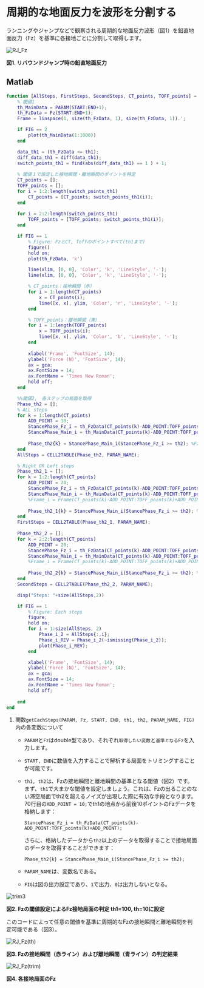 # 周期的な地面反力を波形を分割する

ランニングやジャンプなどで観察される周期的な地面反力波形（図1）を鉛直地面反力（Fz）を基準に各接地ごとに分割して取得します。

![RJ_Fz](https://github.com/user-attachments/assets/e583d77e-7f5b-4921-aa03-a0f0d49d0881)

**図1. リバウンドジャンプ時の鉛直地面反力**

## Matlab

``` matlab
function [AllSteps, FirstSteps, SecondSteps, CT_points, TOFF_points] = getEachSteps(PARAM, Fz, START, END, th1, th2, PARAM_NAME, FIG)
    % 閾値1
    th_MainData = PARAM(START:END+1);
    th_FzData = Fz(START:END+1);
    Frame = linspace(1, size(th_FzData, 1), size(th_FzData, 1)).';

    if FIG == 2
        plot(th_MainData(1:1000))
    end

    data_th1 = (th_FzData <= th1);
    diff_data_th1 = diff(data_th1);
    switch_points_th1 = find(abs(diff_data_th1) == 1 ) + 1;
        
    % 閾値１で設定した接地瞬間・離地瞬間のポイントを特定
    CT_points = [];
    TOFF_points = [];
    for i = 1:2:length(switch_points_th1)
        CT_points = [CT_points; switch_points_th1(i)];
    end
    
    for i = 2:2:length(switch_points_th1)
        TOFF_points = [TOFF_points; switch_points_th1(i)];
    end

    if FIG == 1
        % Figure: FzとCT, Toffのポイントすべて(th1まで)
        figure()
        hold on;
        plot(th_FzData, 'k')

        line(xlim, [0, 0], 'Color', 'k', 'LineStyle', '-');
        line(xlim, [0, 0], 'Color', 'k', 'LineStyle', '-');

        % CT_points：接地瞬間（赤）
        for i = 1:length(CT_points)
            x = CT_points(i);
            line([x, x], ylim, 'Color', 'r', 'LineStyle', '-');
        end

        % TOFF_points：離地瞬間（青）
        for i = 1:length(TOFF_points)
            x = TOFF_points(i);
            line([x, x], ylim, 'Color', 'b', 'LineStyle', '-');
        end
        
        xlabel('Frame', 'FontSize', 14);
        ylabel('Force (N)', 'FontSize', 14);
        ax = gca;
        ax.FontSize = 14;
        ax.FontName = 'Times New Roman';
        hold off; 
    end

    %%閾値2,　各ステップの局面を取得
    Phase_th2 = [];
    % ALL steps
    for k = 1:length(CT_points)
        ADD_POINT = 10;
        StancePhase_Fz_i = th_FzData(CT_points(k)-ADD_POINT:TOFF_points(k)+ADD_POINT);
        StancePhase_Main_i = th_MainData(CT_points(k)-ADD_POINT:TOFF_points(k)+ADD_POINT);
    
        Phase_th2{k} = StancePhase_Main_i(StancePhase_Fz_i >= th2); %Fzがth2以上の値を取得
    end
    AllSteps = CELL2TABLE(Phase_th2, PARAM_NAME);

    % Right OR Left steps
    Phase_th2_1 = [];
    for k = 1:2:length(CT_points)
        ADD_POINT = 20;
        StancePhase_Fz_i = th_FzData(CT_points(k)-ADD_POINT:TOFF_points(k)+ADD_POINT);
        StancePhase_Main_i = th_MainData(CT_points(k)-ADD_POINT:TOFF_points(k)+ADD_POINT);
        %Frame_i = Frame(CT_points(k)-ADD_POINT:TOFF_points(k)+ADD_POINT);
    
        Phase_th2_1{k} = StancePhase_Main_i(StancePhase_Fz_i >= th2); %Fzがth2以上の値を取得
    end
    FirstSteps = CELL2TABLE(Phase_th2_1, PARAM_NAME);
    
    Phase_th2_2 = [];
    for k = 2:2:length(CT_points)
        ADD_POINT = 20;
        StancePhase_Fz_i = th_FzData(CT_points(k)-ADD_POINT:TOFF_points(k)+ADD_POINT);
        StancePhase_Main_i = th_MainData(CT_points(k)-ADD_POINT:TOFF_points(k)+ADD_POINT);
        %Frame_i = Frame(CT_points(k)-ADD_POINT:TOFF_points(k)+ADD_POINT);
    
        Phase_th2_2{k} = StancePhase_Main_i(StancePhase_Fz_i >= th2); %Fzがth2以上の値を取得
    end
    SecondSteps = CELL2TABLE(Phase_th2_2, PARAM_NAME);

    disp("Steps: "+size(AllSteps,2))

    if FIG == 1
        % Figure: Each steps
        figure;
        hold on;
        for i = 1:size(AllSteps, 2)
            Phase_i_2 = AllSteps{:,i};
            Phase_i_REV = Phase_i_2(~ismissing(Phase_i_2));
            plot(Phase_i_REV);
        end

        xlabel('Frame', 'FontSize', 14);
        ylabel('Force (N)', 'FontSize', 14);
        ax = gca;
        ax.FontSize = 14;
        ax.FontName = 'Times New Roman';
        hold off;
        
    end
end

```

1. 関数`getEachSteps(PARAM, Fz, START, END, th1, th2, PARAM_NAME, FIG)`内の各変数について

    - `PARAM`と`Fz`はdouble型であり、それぞれ`取得したい変数`と`基準となるFz`を入力します。

    - `START, END`に数値を入力することで解析する局面をトリミングすることが可能です。

    - `th1, th2`は、Fzの接地瞬間と離地瞬間の基準となる閾値（図2）です。まず、`th1`で大まかな閾値を設定しましょう。これは、Fzの出ることのない滞空局面でth2を超えるノイズが出現した際に有効な手段となります。
       70行目の`ADD_POINT = 10;`でth1の地点から前後10ポイントのFzデータを格納します：

       `StancePhase_Fz_i = th_FzData(CT_points(k)-ADD_POINT:TOFF_points(k)+ADD_POINT);`

        さらに、格納したデータから`th2`以上のデータを取得することで接地局面のデータを取得することができます：
      
       `Phase_th2{k} = StancePhase_Main_i(StancePhase_Fz_i >= th2);`

    - `PARAM_NAME`は、変数名である。

    - `FIG`は図の出力設定であり、`1`で出力、`0`は出力しないとなる。

![trim3](https://github.com/user-attachments/assets/645482aa-5c51-462f-981e-e36f90cd04d9)

**図2. Fzの閾値設定によるFz接地局面の判定 th1=100, th=10に設定**


このコードによって任意の閾値を基準に周期的なFzの接地瞬間と離地瞬間を判定可能である（図3）。

![RJ_Fz(th)](https://github.com/user-attachments/assets/610c0872-b06d-4478-8f1b-181adbe0fc01)

**図3. Fzの接地瞬間（赤ライン）および離地瞬間（青ライン）の判定結果**

![RJ_Fz(trim)](https://github.com/user-attachments/assets/2b564078-4b2f-4e3b-943f-9bc3c21546c4)

**図4. 各接地局面のFz**

